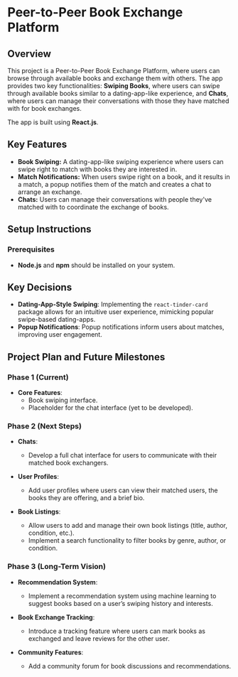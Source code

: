 # Peer-to-Peer Book Exchange Platform

## Overview

This project is a Peer-to-Peer Book Exchange Platform, where users can browse through available books and exchange them with others. The app provides two key functionalities: **Swiping Books**, where users can swipe through available books similar to a dating-app-like experience, and **Chats**, where users can manage their conversations with those they have matched with for book exchanges.

The app is built using **React.js**.

## Key Features

- **Book Swiping:** A dating-app-like swiping experience where users can swipe right to match with books they are interested in.
- **Match Notifications:** When users swipe right on a book, and it results in a match, a popup notifies them of the match and creates a chat to arrange an exchange.
- **Chats:** Users can manage their conversations with people they've matched with to coordinate the exchange of books.

## Setup Instructions

### Prerequisites

- **Node.js** and **npm** should be installed on your system.

## Key Decisions

- **Dating-App-Style Swiping**: Implementing the `react-tinder-card` package allows for an intuitive user experience, mimicking popular swipe-based dating-apps.
- **Popup Notifications**: Popup notifications inform users about matches, improving user engagement.

## Project Plan and Future Milestones

### Phase 1 (Current)
- **Core Features**:
  - Book swiping interface.
  - Placeholder for the chat interface (yet to be developed).

### Phase 2 (Next Steps)
- **Chats**:
  - Develop a full chat interface for users to communicate with their matched book exchangers.
 
- **User Profiles**:
  - Add user profiles where users can view their matched users, the books they are offering, and a brief bio.

- **Book Listings**:
  - Allow users to add and manage their own book listings (title, author, condition, etc.).
  - Implement a search functionality to filter books by genre, author, or condition.

### Phase 3 (Long-Term Vision)
- **Recommendation System**:
  - Implement a recommendation system using machine learning to suggest books based on a user’s swiping history and interests.
  
- **Book Exchange Tracking**:
  - Introduce a tracking feature where users can mark books as exchanged and leave reviews for the other user.
  
- **Community Features**:
  - Add a community forum for book discussions and recommendations.
